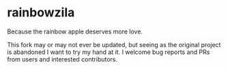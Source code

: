 # rainbowzila
Because the rainbow apple deserves more love.

This fork may or may not ever be updated, but seeing as the original project is abandoned I want to try my hand at it. I welcome bug reports and PRs from users and interested contributors.
